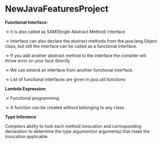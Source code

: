 # NewJavaFeaturesProject
**Functional Interface:**

-> It is also called as SAM(Single Abstract Method) interface

-> Interface can also declare the abstract methods from the java.lang.Object class, but still the interface can be called as a functional interface.

-> If you add another abstract method to the interface the compiler will throw error on your face directly.

-> We can extend an interface from another functional interface.

-> List of functional interfaces are given in java.util.functions


**Lambda Expression**

-> Functional programming. 

-> A function can be created without belonging to any class.


**Type Inference**

Compilers ability to look each method invocation and corresponding declaration to determine the type argument(or arguments) that make the invocation applicable.

